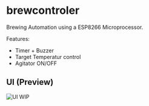 # brewcontroler
Brewing Automation using a ESP8266 Microprocessor.

Features:
* Timer + Buzzer
* Target Temperatur control
* Agitator ON/OFF

UI (Preview)
------------

![UI WIP](/media/images/BrewController,png)
